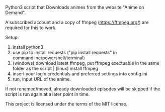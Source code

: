 Python3 script that Downloads animes from the website "Anime on Demand".

A subscribed account and a copy of ffmpeg (https://ffmpeg.org/)
are required for this to work.

Setup:
1. install python3
2. use pip to install requests ("pip install requests" in commandline/powershell/terminal)
3. (windows) download latest ffmpeg, put ffmpeg exectuable in the same folder as the script | (linux) install ffmpeg
4. insert your login credentials and preferred settings into config.ini
5. run, input URL of the anime.

If not renamed/moved, already downloaded episodes will be skipped if the
script is run again at a later point in time.

This project is licensed under the terms of the MIT license.